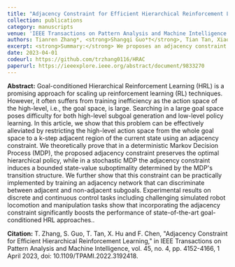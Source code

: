 ```yaml
---
title: "Adjacency Constraint for Efficient Hierarchical Reinforcement Learning"
collection: publications
category: manuscripts
venue: 'IEEE Transactions on Pattern Analysis and Machine Intelligence (<strong>IEEE TPAMI</strong>), April 01, 2023'
authors: Tianren Zhang*, <strong>Shangqi Guo*†</strong>, Tian Tan, Xiaolin Hu and Feng Chen
excerpt: <strong>Summary:</strong> We proposes an adjacency constraint for goal-conditioned hierarchical reinforcement learning that restricts high-level actions to a k-step adjacent region, theoretically preserving optimality in deterministic MDPs and improving training efficiency in stochastic MDPs, leading to significant performance gains in simulated robotics tasks.
date: 2023-04-01
codeurl: https://github.com/trzhang0116/HRAC
paperurl: https://ieeexplore.ieee.org/abstract/document/9833270
---
```

<strong>Abstract:</strong> Goal-conditioned Hierarchical Reinforcement Learning (HRL) is a promising approach for scaling up reinforcement learning (RL) techniques. However, it often suffers from training inefficiency as the action space of the high-level, i.e., the goal space, is large. Searching in a large goal space poses difficulty for both high-level subgoal generation and low-level policy learning. In this article, we show that this problem can be effectively alleviated by restricting the high-level action space from the whole goal space to a k-step adjacent region of the current state using an adjacency constraint. We theoretically prove that in a deterministic Markov Decision Process (MDP), the proposed adjacency constraint preserves the optimal hierarchical policy, while in a stochastic MDP the adjacency constraint induces a bounded state-value suboptimality determined by the MDP's transition structure. We further show that this constraint can be practically implemented by training an adjacency network that can discriminate between adjacent and non-adjacent subgoals. Experimental results on discrete and continuous control tasks including challenging simulated robot locomotion and manipulation tasks show that incorporating the adjacency constraint significantly boosts the performance of state-of-the-art goal-conditioned HRL approaches..

<strong>Citation:</strong> T. Zhang, S. Guo, T. Tan, X. Hu and F. Chen, "Adjacency Constraint for Efficient Hierarchical Reinforcement Learning," in IEEE Transactions on Pattern Analysis and Machine Intelligence, vol. 45, no. 4, pp. 4152-4166, 1 April 2023, doi: 10.1109/TPAMI.2022.3192418. 
